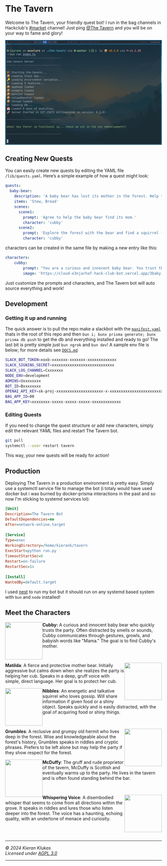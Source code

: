 # The Tavern

Welcome to The Tavern, your friendly quest bot! I run in the bag channels in Hackclub's [#market](https://app.slack.com/client/T0266FRGM/C06GA0PSXC5) channel! Just ping [@The Tavern](https://app.slack.com/client/T0266FRGM/D07HGJZG6HJ) and you will be on your way to fame and glory!

![the startup sequence](https://github.com/kcoderhtml/the-tavern/raw/master/.github/images/cli.png)

## Creating New Quests

You can easily create new quests by editing the YAML file `/lib/quests.yaml`. Here’s a simple example of how a quest might look:

```yaml
quests:
  baby-bear:
    description: 'A baby bear has lost its mother in the forest. Help the baby bear find its mother and return to The Tavern for a reward.'
    items: 'Stew, Bread'
    scenes:
      scene1:
        prompt: 'Agree to help the baby bear find its mom.'
        character: 'cubby'
      scene2:
        prompt: 'Explore the forest with the bear and find a squirrel for help.'
        character: 'cubby'
```

characters can be created in the same file by making a new entry like this:

```yaml
characters:
    cubby:
        prompt: "You are a curious and innocent baby bear. You trust the party quickly and follow them closely, but you often get distracted by smells or sounds. You mostly communicate through gestures, growls, and occasional babyish words like 'Mama.' Your goal is to find your mother."
        image: 'https://cloud-e3njarhaf-hack-club-bot.vercel.app/3baby.jpg'
```

Just customize the prompts and characters, and The Tavern bot will auto source everything and work!

## Development

### Getting it up and running

The quick answer is to pull the repo make a slackbot with the [`manifest.yaml`](https://github.com/kcoderhtml/the-tavern/blob/master/manifest.yaml) thats in the root of this repo and then `bun i; bunx prisma generate; bunx prisma db push` to get the db and everything installed and ready to go! The last bit is pretty simple just `bun ngrok` and `bun dev`! A sample env file is below; for more details see [`DOCS.md`](https://github.com/kcoderhtml/the-tavern/blob/master/DOCS.md)

```bash
SLACK_BOT_TOKEN=xoxb-xxxxxxx-xxxxxxx-xxxxxxxxxxxxx
SLACK_SIGNING_SECRET=xxxxxxxxxxxxxxxxxxxxxxxxxxxx
SLACK_LOG_CHANNEL=Cxxxxxxx
NODE_ENV=development
ADMINS=Uxxxxxxxx
BOT_ID=Bxxxxxxxx
OPENAI_API_KEY=sk-proj-xxxxxxxxxxxxxxxxxxxxx-x-xxxxxxxxxxxxxxxxxxxxxxxxx
BAG_APP_ID=00
BAG_APP_KEY=xxxxxxxx-xxxxx-xxxxx-xxxxx-xxxxxxxxxxxxx
```

### Editing Quests

If you need to change the quest structure or add new characters, simply edit the relevant YAML files and restart The Tavern bot.

```bash
git pull
systemctl --user restart tavern
```

This way, your new quests will be ready for action!

## Production

Deploying The Tavern in a production environment is pretty easy. Simply use a systemctl service file to manage the bot (i totaly would have used docker but i was burned by docker-prisma interactions in the past and so now I'm sticking to systemd services lol):

```ini
[Unit]
Description=The Tavern Bot
DefaultDependencies=no
After=network-online.target

[Service]
Type=exec
WorkingDirectory=/home/kierank/tavern
ExecStart=python run.py
TimeoutStartSec=0
Restart=on-failure
RestartSec=1s

[Install]
WantedBy=default.target
```

I used [nest](https://guides.hackclub.app/index.php/Quickstart) to run my bot but it should run on any systemd based system with `bun` and `node` installed!

## Meet the Characters

<p><img align="left" width="120" height="120" src="https://cloud-e3njarhaf-hack-club-bot.vercel.app/3baby.jpg">

**Cubby:** A curious and innocent baby bear who quickly trusts the party. Often distracted by smells or sounds, Cubby communicates through gestures, growls, and babyish words like "Mama." The goal is to find Cubby's mother.</p>

<br/>

<p><img align="right" width="120" height="120" src="https://cloud-e3njarhaf-hack-club-bot.vercel.app/2mama.jpg">

**Matilda**: A fierce and protective mother bear. Initially aggressive but calms down when she realizes the party is helping her cub. Speaks in a deep, gruff voice with simple, direct language. Her goal is to protect her cub.</p>

<p><img align="left" width="120" height="120" src="https://cloud-e3njarhaf-hack-club-bot.vercel.app/0squirrel.jpg">

**Nibbles**: An energetic and talkative squirrel who loves gossip. Will share information if given food or a shiny object. Speaks quickly and is easily distracted, with the goal of acquiring food or shiny things.</p>
<br/>

<p><img align="right" width="120" height="120" src="https://cloud-91y9kizkb-hack-club-bot.vercel.app/0image.png">

**Grumbles**: A reclusive and grumpy old hermit who lives deep in the forest. Wise and knowledgeable about the forest's history, Grumbles speaks in riddles and cryptic phrases. Prefers to be left alone but may help the party if they show respect for the forest.</p>

<p><img align="left" width="120" height="120" src="https://cloud-e3njarhaf-hack-club-bot.vercel.app/1keeper.png">

**McDuffy**: The gruff and rude proprietor of the tavern, McDuffy is Scottish and eventually warms up to the party. He lives in the tavern and is often found standing behind the bar.</p>
<br/>

<p><img align="right" width="120" height="120" src="https://cloud-8sz1eisgu-hack-club-bot.vercel.app/0image.png">

**Whispering Voice**: A disembodied whisper that seems to come from all directions within the grove. It speaks in riddles and lures those who listen deeper into the forest. The voice has a haunting, echoing quality, with an undertone of menace and curiosity.</p>

<br/>
<br/>


---

_© 2024 Kieran Klukas_  
_Licensed under [AGPL 3.0](LICENSE.md)_

---